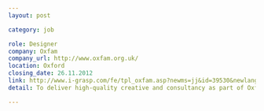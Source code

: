 ```yaml
---
layout: post

category: job

role: Designer
company: Oxfam
company_url: http://www.oxfam.org.uk/
location: Oxford
closing_date: 26.11.2012
link: http://www.i-grasp.com/fe/tpl_oxfam.asp?newms=jj&id=39530&newlang=1
detail: To deliver high-quality creative and consultancy as part of Oxfam's Inhouse creative studio.

---
```

